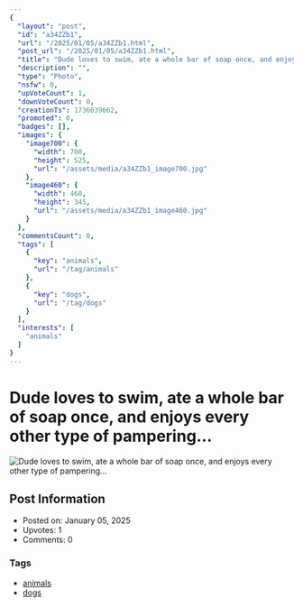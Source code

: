 ```yaml
---
{
  "layout": "post",
  "id": "a34ZZb1",
  "url": "/2025/01/05/a34ZZb1.html",
  "post_url": "/2025/01/05/a34ZZb1.html",
  "title": "Dude loves to swim, ate a whole bar of soap once, and enjoys every other type of pampering…",
  "description": "",
  "type": "Photo",
  "nsfw": 0,
  "upVoteCount": 1,
  "downVoteCount": 0,
  "creationTs": 1736039662,
  "promoted": 0,
  "badges": [],
  "images": {
    "image700": {
      "width": 700,
      "height": 525,
      "url": "/assets/media/a34ZZb1_image700.jpg"
    },
    "image460": {
      "width": 460,
      "height": 345,
      "url": "/assets/media/a34ZZb1_image460.jpg"
    }
  },
  "commentsCount": 0,
  "tags": [
    {
      "key": "animals",
      "url": "/tag/animals"
    },
    {
      "key": "dogs",
      "url": "/tag/dogs"
    }
  ],
  "interests": [
    "animals"
  ]
}
---
```


# Dude loves to swim, ate a whole bar of soap once, and enjoys every other type of pampering…

![Dude loves to swim, ate a whole bar of soap once, and enjoys every other type of pampering…](/assets/media/a34ZZb1_image700.jpg)

## Post Information

- Posted on: January 05, 2025
- Upvotes: 1
- Comments: 0

### Tags

- [animals](/tag/animals)
- [dogs](/tag/dogs)
